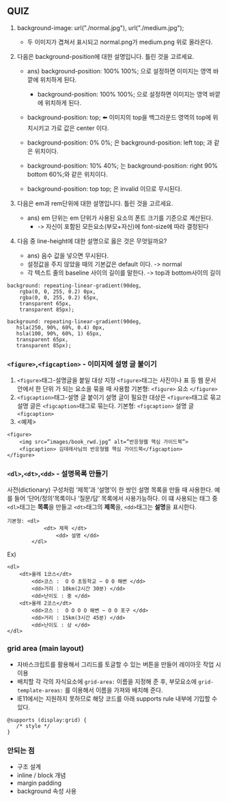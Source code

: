 ## QUIZ

1. background-image: url("./normal.jpg"), url("./medium.jpg");
   * 두 이미지가 겹쳐서 표시되고 normal.png가 medium.png 위로 올라온다.


2. 다음은 background-position에 대한 설명입니다. 틀린 것을 고르세요.
   * ans) background-position: 100% 100%; 으로 설정하면 이미지는 영역 바깥에 위치하게 된다.
      * background-position: 100% 100%; 으로 설정하면 이미지는 영역 바깥에 위치하게 된다.
   * background-position: top; ⬅️ 이미지의 top을 백그라운드 영역의 top에 위치시키고 가로 값은 center 이다.
 
   * background-position: 0% 0%; 은 background-position: left top; 과 같은 위치이다.
   * background-position: 10% 40%; 는 background-position: right 90% bottom 60%;와 같은 위치이다.
   * background-position: top top; 은 invalid 이므로 무시된다.

3. 다음은 em과 rem단위에 대한 설명입니다. 틀린 것을 고르세요.
   * ans) em 단위는 em 단위가 사용된 요소의 폰트 크기를 기준으로 계산된다. 
      * -> 자신이 포함된 모든요소(부모+자신)에 font-size에 따라 결정된다
 
4. 다음 중 line-height에 대한 설명으로 옳은 것은 무엇일까요? 
   * ans) 음수 값을 넣으면 무시된다.
   * 설정값을 주지 않았을 때의 기본값은 default 이다. -> normal
   * 각 텍스트 줄의 baseline 사이의 길이를 말한다. -> top과 bottom사이의 길이

~~~
background: repeating-linear-gradient(90deg, 
    rgba(0, 0, 255, 0.2) 0px, 
    rgba(0, 0, 255, 0.2) 65px, 
    transparent 65px, 
    transparent 85px);

background: repeating-linear-gradient(90deg, 
   hsla(250, 90%, 60%, 0.4) 0px, 
   hsla(100, 90%, 60%, 1) 65px, 
   transparent 65px, 
   transparent 85px);
~~~

### `<figure>`,`<figcaption>` - 이미지에 설명 글 불이기
1. `<figure>`태그-설명글을 붙일 대상 지정
`<figure>`태그는 사진이나 표 등 웹 문서 안에서 한 단위 가 되는 요소을 묶을 때 사용함
    기본형: `<figure>` 요소 `</figure>`
2. `<figcaption>`태그-설명 글 붙이기
설명 글이 필요한 대상은 `<figure>`태그로 묶고 설명 글은 `<figcaption>`태그로 묶는다.
    기본형: `<figcaption>` 설명 글`<figcaption>`
3. <예제>
```
<figure>
    <img src=”images/book_rwd.jpg” alt=”반응형웹 핵심 가이드북”>
    <figcaption> 김데레사님의 반응형웹 핵심 가이드북</figcaption>
</figure>
```

### `<dl>`,`<dt>`,`<dd>` - 설명목록 만들기
사전(dictionary) 구성처럼 ‘제목’과 ‘설명’이 한 쌍인 설명 목록을 만들 때 사용한다. 
예를 들어 ‘단어/정의’목록이나 ‘질문/답’ 목록에서 사용가능하다. 이 떄 사용되는 태그 중 `<dl>`태그는 **목록**을 만들고 `<dt>`태그의 **제목**을, `<dd>`태그는 **설명**을 표시한다.

    기본형: <dl>
                <dt> 제목 </dt>
                    <dd> 설명 </dd>
            </dl>


Ex)
```
<dl>
    <dt>올레 1코스</dt>
        <dd>코스 :  O O 초등학교 ~ O O 해변 </dd>
        <dd>거리 : 10km(2시간 30분) </dd>
        <dd>난이도 : 중 </dd>
    <dt>올레 2코스</dt>
        <dd>코스 :  O O O O 해변 ~ O O 포구 </dd>
        <dd>거리 : 15km(3시간 45분) </dd>
        <dd>난이도 : 상 </dd>
</dl>
```

### grid area (main layout)
- 자바스크립트를 활용해서 그리드를  토글할 수 있는 버튼을 만들어 레이아웃 작업 시 이용
- 배치할 각 각의 자식요소에 `grid-area:` 이름을 지정해 준 후, 부모요소에 `grid-template-areas:` 를 이용해서 이름을 가져와 배치해 준다.
- IE11에서는 지원하지 못하므로 해당 코드를 아래 supports rule 내부에 기입할 수 있다.
```
@supports (display:grid) {
   /* style */
}
  ```
### **안되는 점**
* 구조 설계
* inline / block 개념
* margin padding
* background 속성 사용